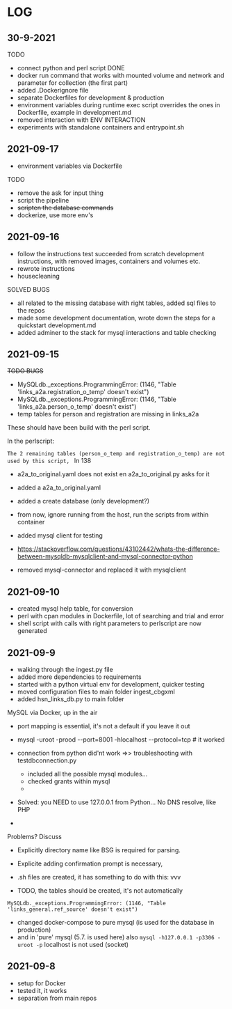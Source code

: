# LOG


## 30-9-2021

TODO
- connect python and perl script
DONE
- docker run command that works with mounted volume and network and parameter for collection (the first part)
- added .Dockerignore file
- separate Dockerfiles for development & production
- environment variables during runtime exec script overrides the ones in Dockerfile, example in development.md
- removed interaction with ENV INTERACTION
- experiments with standalone containers and entrypoint.sh



## 2021-09-17

- environment variables via Dockerfile


TODO
- remove the ask for input thing
- script the pipeline
- <strike> scripten the database commands</strike>
- dockerize, use more env's

## 2021-09-16

- follow the instructions test succeeded from scratch development instructions, with removed images, containers and volumes etc.
- rewrote instructions
- housecleaning

SOLVED BUGS

- all related to the missing database with right tables, added sql files to the repos
- made some development documentation, wrote down the steps for a quickstart development.md
- added adminer to the stack for mysql interactions and table checking

## 2021-09-15

<strike>TODO BUGS </strike>
- MySQLdb._exceptions.ProgrammingError: (1146, "Table 'links_a2a.registration_o_temp' doesn't exist")
- MySQLdb._exceptions.ProgrammingError: (1146, "Table 'links_a2a.person_o_temp' doesn't exist")
- temp tables for person and registration are missing in links_a2a

These should have been build with the perl script.

In the perlscript:

`The 2 remaining tables (person_o_temp and registration_o_temp) are not used by this script, ` ln 138


- a2a_to_original.yaml does not exist en a2a_to_original.py asks for it

- added a a2a_to_original.yaml

- added a create database (only development?)
- from now, ignore running from the host, run the scripts from within container
- added mysql client for testing
- https://stackoverflow.com/questions/43102442/whats-the-difference-between-mysqldb-mysqlclient-and-mysql-connector-python
- removed mysql-connector and replaced it with mysqlclient


## 2021-09-10

- created mysql help table, for conversion
- perl with cpan modules in Dockerfile, lot of searching and trial and error
- shell script with calls with right parameters to perlscript are now generated

## 2021-09-9

- walking through the ingest.py file
- added more dependencies to requirements
- started with a python virtual env for development, quicker testing
- moved configuration files to main folder ingest_cbgxml
- added hsn_links_db.py to main folder

MySQL via Docker, up in the air
- port mapping is essential, it's not a default if you leave it out


- mysql -uroot -prood --port=8001 -hlocalhost --protocol=tcp # it worked
- connection from python did'nt work =>> troubleshooting with testdbconnection.py
    - included all the possible mysql modules...
    - checked grants within mysql
    - 
- Solved: you NEED to use 127.0.0.1 from Python... No DNS resolve, like PHP
- 
Problems? Discuss
- Explicitly directory name like BSG is required for parsing. 
- Explicite adding confirmation prompt is necessary, 

- .sh files are created, it has something to do with this: vvv
- TODO, the tables should be created, it's not automatically

```
MySQLdb._exceptions.ProgrammingError: (1146, "Table 'links_general.ref_source' doesn't exist")

```

- changed docker-compose to pure mysql (is used for the database in production)
- and in 'pure' mysql (5.7. is used here) also `mysql -h127.0.0.1 -p3306 -uroot -p`  localhost is not used (socket)


## 2021-09-8

- setup for Docker
- tested it, it works
- separation from main repos
